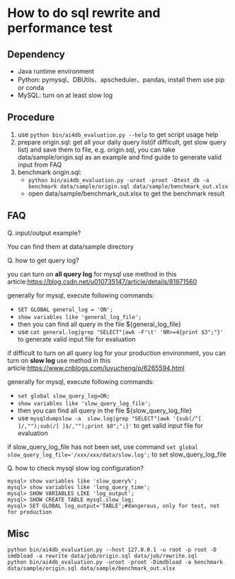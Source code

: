 
# How to do sql rewrite and performance test


## Dependency
* Java runtime environment
* Python: pymysql、DBUtils、apscheduler、pandas, install them use pip or conda
* MySQL: turn on at least slow log

## Procedure
1. use ```python bin/ai4db_evaluation.py --help``` to get script usage help
2. prepare origin.sql: get all your daily query list(if difficult, get slow query list) and save them to file, e.g. origin.sql, you can take data/sample/origin.sql as an example and find guide to generate valid input from FAQ
3. benchmark origin.sql: 
   - ```python bin/ai4db_evaluation.py -uroot -proot -Dtest_db -a benchmark data/sample/origin.sql data/sample/benchmark_out.xlsx```
   - open data/sample/benchmark_out.xlsx to get the benchmark result

## FAQ
Q. input/output example?

You can find them at data/sample directory

Q. how to get query log?

you can turn on **all query log** for mysql use method in this article:https://blog.csdn.net/u010735147/article/details/81871560

generally for mysql, execute following commands:
* ```SET GLOBAL general_log = 'ON'; ```
* ```show variables like 'general_log_file'; ```
* then you can find all query in the file ${general_log_file}
* use ```cat general.log|grep "SELECT"|awk -F'\t' 'NR>=4{print $3";"}'``` to generate valid input file for evaluation

if difficult to turn on all query log for your production environment, you can turn on **slow log** use method in this article:https://www.cnblogs.com/luyucheng/p/6265594.html

generally for mysql, execute following commands:
* ```set global slow_query_log=ON;```
* ```show variables like 'slow_query_log_file';```
* then you can find all query in the file ${slow_query_log_file}
* use ```mysqldumpslow -a  slow.log|grep "SELECT"|awk '{sub(/^[ ]/,"");sub(/[ ]$/,"");print $0";";}'``` to get valid input file for evaluation

if slow_query_log_file has not been set, use command ```set global slow_query_log_file='/xxx/xxx/data/slow.log';``` to set slow_query_log_file 


Q. how to check mysql slow log configuration?
```commandline
mysql> show variables like 'slow_query%';
mysql> show variables like 'long_query_time';
mysql> SHOW VARIABLES LIKE 'log_output';
mysql> SHOW CREATE TABLE mysql.slow_log;
mysql> SET GLOBAL log_output='TABLE';#dangerous, only for test, not for production
```

## Misc
```commandline
python bin/ai4db_evaluation.py --host 127.0.0.1 -u root -p root -D imdbload -a rewrite data/job/origin.sql data/job/rewrite.sql
python bin/ai4db_evaluation.py -uroot -proot -Dimdbload -a benchmark data/sample/origin.sql data/sample/benchmark_out.xlsx
```
